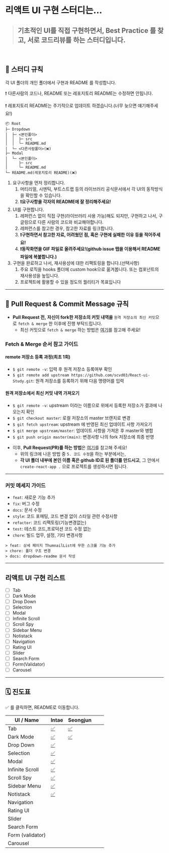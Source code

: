 # 리액트 UI 구현 스터디는...

> ## 기초적인 UI를 직접 구현하면서, Best Practice 를 찾고, 서로 코드리뷰를 하는 스터디입니다.

<br>

## 📍 스터디 규칙

각 UI 폴더의 개인 폴더에서 구현과 README 를 작성합니다.

❗️ 다른사람의 코드나, README 또는 레포지토리 README는 수정하면 안됩니다.

❗️ 레포지토리 README는 주기적으로 업데이트 하겠습니다.(너무 늦으면 얘기해주세요!)

```
📦 Root
├─ Dropdown
│  ├─ <본인폴더>
│  │  ├─ src
│  │  └─ README.md
│  └─ <다른사람폴더>(❌)
├─ Modal
│  └─ <본인폴더>
│     ├─ src
│     └─ README.md
└─ README.md(레포지토리 README)(❌)
```

1. 요구사항을 먼저 정리합니다.
   1. 머티리얼, 시멘틱, 부트스트랩 등의 라이브러리 공식문서에서 각 UI의 동작방식을 확인할 수 있습니다.
   2. **❗️요구사항을 각자의 README에 잘 정리해주세요!**
2. UI를 구현합니다.
   1. 레퍼런스 없이 직접 구현(라이브러리 사용 가능)해도 되지만, 구현하고 나서, 구글링으로 다른 사람의 코드와 비교해야합니다.
   2. 레퍼런스를 참고한 경우, 참고한 자료를 링크합니다.
   3. **❗️구현하면서 참고한 자료, 어려웠던 점, 혹은 구현에 실패한 이유 등을 적어주세요!**
   4. **❗️동작화면을 GIF 파일로 올려주세요!(github issue 탭을 이용해서 README 파일에 복붙합니다.)**
3. 구현을 완료하고 나서, 재사용성에 대한 리팩토링을 합니다.(선택사항)
   1. 주요 로직을 hooks 폴더에 custom hook으로 옮겨봅니다. 또는 컴포넌트의 재사용성을 높입니다.
   2. 프로젝트에 활용할 수 있을 정도의 퀄리티가 목표입니다

---

## 🧲 Pull Request & Commit Message 규칙

- **Pull Request 전,** **자신이 fork한 저장소의 커밋 내역을** `원격 저장소의 최신 커밋`으로 `fetch & merge` 한 이후에 진행 부탁드립니다.
  - 최신 커밋으로 `fetch & merge` 하는 방법은 [여기](https://chanhuiseok.github.io/posts/git-2/)를 참고해 주세요!

### Fetch & Merge 순서 참고 가이드

#### remote 저장소 등록 과정(최초 1회)

- `$ git remote -v`: 입력 후 원격 저장소 등록여부 확인
- `$ git remote add upstream https://github.com/scvd03/React-ui-Study.git`: 원격 저장소를 등록하기 위해 다음 명령어를 입력

#### 원격 저장소에서 최신 커밋 내역 가져오기

- `$ git remote -v`: upstream 이라는 이름으로 위에서 등록한 저장소가 결과에 나오는지 확인
- `$ git checkout master`: 로컬 저장소의 master 브랜치로 변경
- `$ git fetch upstream`: upstream 에 반영된 최신 업데이트 사항 가져오기
- `$ git merge upstream/master`: 업데이트 사항을 가져온 후 master와 병합
- `$ git push origin master(main)`: 변경사항 나의 fork 저장소에 최종 반영
<p></p>

- 이후, **Pull Request(PR)를 하는 방법**은 [여기](https://chanhuiseok.github.io/posts/git-3/)를 참고해 주세요!
  - 위의 링크에 나온 방법 중 `5. 코드 수정`을 하는 부분에서는,
  - **각 UI 폴더 내부에 본인 이름 혹은 github ID로 된 폴더를 만드시고**, 그 안에서 `create-react-app .` 으로 프로젝트를 생성하시면 됩니다.

---

### 커밋 메세지 가이드

- `feat`: 새로운 기능 추가
- `fix`: 버그 수정
- `docs`: 문서 수정
- `style`: 코드 포매팅, 코드 변경 없이 스타일 관련 수정사항
- `refactor`: 코드 리팩토링(기능변경없는)
- `test`: 테스트 코드,프로덕션 코드 수정 없는
- `chore`: 빌드 업무, 설정, 기타 변경사항

```
> feat: 상세 페이지 ThumnailList에 무한 스크롤 기능 추가
> chore: 폴더 구조 변경
> docs: dropdown-readme 문서 작성

```

---

## 리액트 UI 구현 리스트

- [ ] Tab
- [ ] Dark Mode
- [ ] Drop Down
- [ ] Selection
- [ ] Modal
- [ ] Infinite Scroll
- [ ] Scroll Spy
- [ ] Sidebar Menu
- [ ] Notistack
- [ ] Navigation
- [ ] Rating UI
- [ ] Slider
- [ ] Search Form
- [ ] Form(Validator)
- [ ] Carousel

---

## 🗓 진도표

:white_check_mark: 를 클릭하면, README로 이동합니다.

| UI / Name        | Intae                                                      | Seongjun                                          |     |     |
| ---------------- | ---------------------------------------------------------- | ------------------------------------------------- | --- | --- |
| Tab              | [:white_check_mark:](./01.Tab/intae/README.md)             | [:white_check_mark:](./01.Tab/seongjun/README.md) |     |     |
| Dark Mode        | [:white_check_mark:](./02.darkmode/intae/README.md)        | [:white_check_mark:](./02.darkmode/seongjun/README.md)                                                  |     |     |
| Drop Down        | [:white_check_mark:](./03.dropdown/intae/README.md)        |                                                   |     |     |
| Selection        | [:white_check_mark:](./04.Selection/intae/README.md)       |                                                   |     |     |
| Modal            | [:white_check_mark:](./05.modal/intae/README.md)           |                                                   |     |     |
| Infinite Scroll  | [:white_check_mark:](./06.infinite-scroll/intae/README.md) |                                                   |     |     |
| Scroll Spy       | [:white_check_mark:](./07.scrollSpy/intae/README.md)       |                                                   |     |     |
| Sidebar Menu     | [:white_check_mark:](./08.sidebar-nav/intae/README.md)     |                                                   |     |     |
| Notistack        | [:white_check_mark:](./09.notistack/intae/README.md)       |                                                   |     |     |
| Navigation       |                                                            |                                                   |     |     |
| Rating UI        |                                                            |                                                   |     |     |
| Slider           |                                                            |                                                   |     |     |
| Search Form      |                                                            |                                                   |     |     |
| Form (validator) |                                                            |                                                   |     |     |
| Carousel         |                                                            |                                                   |     |     |
